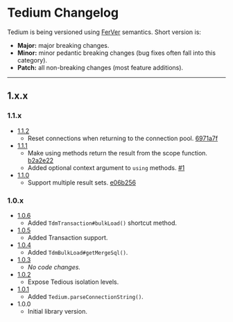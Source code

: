 # Tedium Changelog

Tedium is being versioned using [FerVer](https://github.com/jonathanong/ferver) semantics. Short version is:

* __Major:__ major breaking changes.
* __Minor:__ minor pedantic breaking changes (bug fixes often fall into this category).
* __Patch:__ all non-breaking changes (most feature additions).

---

## 1.x.x

### 1.1.x

* [1.1.2](https://github.com/bretcope/tedium/releases/tag/v1.1.1)
    * Reset connections when returning to the connection pool. [6971a7f](https://github.com/bretcope/tedium/commit/6971a7fd5375d8226cf05ecedca2bd8b5f969f46)
* [1.1.1](https://github.com/bretcope/tedium/releases/tag/v1.1.1)
    * Make using methods return the result from the scope function. [b2a2e22](https://github.com/bretcope/tedium/commit/b2a2e2273aa6bc83ab3cd9b9c3395ba5899c6969)
    * Added optional context argument to `using` methods. [#1](https://github.com/bretcope/tedium/pull/1)
* [1.1.0](https://github.com/bretcope/tedium/releases/tag/v1.1.0)
    * Support multiple result sets. [e06b256](https://github.com/bretcope/tedium/commit/e06b25626160077267c79aefe0396b7a690ed783)

### 1.0.x

* [1.0.6](https://github.com/bretcope/tedium/releases/tag/v1.0.6)
    * Added `TdmTransaction#bulkLoad()` shortcut method.
* [1.0.5](https://github.com/bretcope/tedium/releases/tag/v1.0.5)
    * Added Transaction support.
* [1.0.4](https://github.com/bretcope/tedium/releases/tag/v1.0.4)
    * Added `TdmBulkLoad#getMergeSql()`.
* [1.0.3](https://github.com/bretcope/tedium/releases/tag/v1.0.3)
    * _No code changes._
* [1.0.2](https://github.com/bretcope/tedium/releases/tag/v1.0.2)
    * Expose Tedious isolation levels.
* [1.0.1](https://github.com/bretcope/tedium/releases/tag/v1.0.1)
    * Added `Tedium.parseConnectionString()`.
* 1.0.0
    * Initial library version.
